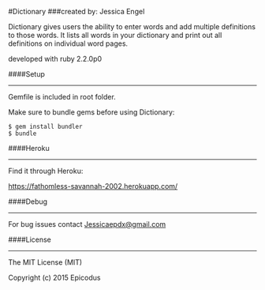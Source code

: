 #Dictionary
###created by: Jessica Engel

Dictionary gives users the ability to enter words and add multiple definitions to those words.
It lists all words in your dictionary and print out all definitions on individual word pages.


developed with ruby 2.2.0p0


####Setup
_______


Gemfile is included in root folder.


Make sure to bundle gems before using Dictionary:

    $ gem install bundler
    $ bundle


####Heroku
__________


Find it through Heroku:

https://fathomless-savannah-2002.herokuapp.com/


####Debug
________

For bug issues contact Jessicaepdx@gmail.com


####License
_________


The MIT License (MIT)

Copyright (c) 2015 Epicodus
